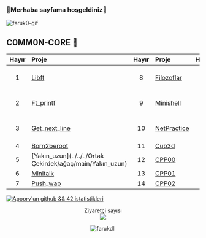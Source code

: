 ### 🦠Merhaba sayfama hoşgeldiniz🦠

![faruk0-gif](faruk0.gif)
<!--
![faruk2-gif](faruk2.gif)
![faruk3-gif](faruk3.gif)
-->
<!--
--------------------------
-->

## C0MM0N-CORE 🦠
| Hayır | Proje | Hayır | Proje | Hayır | Proje | Hayır | Proje | - | Sınavlar |
| :-: | :-------------------------------------------- | :-: | :-------------------------------------------- | :-: | :-------------------------------------------- | :-: | :-------------------------------------------- | :-: | :-------------------------------------------- |
| 1 | [Libft](../../../Common-Core/tree/main/Libft) | 8 | [Filozoflar](../../../Common-Core/tree/main/Filozoflar ) | 15 | [CPP03](../../../CPP-Modülleri/ağaç/ana/CPP03) | 22 | Ft_irc | - | [Sınav-2](../../../Ortak Çekirdek/ağaç/main/Sınav-2) |
| 2 | [Ft_printf](../../../Common-Core/tree/main/ft_printf)| 9 | [Minishell](../../../Common-Core/tree/main/Minishell) | 16 | [CPP04](../../../CPP-Modülleri/ağaç/ana/CPP04) | 23 | başlangıç ​​| - | [Sınav-3](../../../Ortak çekirdek/ağaç/main/Sınav-3) |
| 3 | [Get_next_line](../../../Common-Core/tree/main/get_next_line) | 10 | [NetPractice](../../../Common-Core/tree/main/NetPractice) | 17 | [CPP05](../../../CPP-Modülleri/ağaç/ana/CPP05) | 24 | ft_transcendence | - | [Sınav-4](../../../Ortak Çekirdek/ağaç/main/Sınav-4) |
| 4 | [Born2beroot](../../../Common-Core/tree/main/Born2beroot) | 11 | [Cub3d](../../../Common-Core/tree/main/Cub3d) | 18 | [CPP06](../../../CPP-Modülleri/ağaç/ana/CPP06) | - | - | - | Sınav-5 |
| 5 | [Yakın_uzun](../../../Ortak Çekirdek/ağaç/main/Yakın_uzun) | 12 | [CPP00](../../../CPP-Modülleri/ağaç/ana/CPP00) | 19 | [CPP07](../../../CPP-Modülleri/ağaç/ana/CPP07) | - | - | - | Sınav-6 |
| 6 | [Minitalk](../../../Common-Core/tree/main/Minitalk) | 13 | [CPP01](../../../CPP-Modülleri/ağaç/ana/CPP01) | 20 | [CPP08](../../../CPP-Modülleri/ağaç/ana/CPP08) | - | - | - | - |
| 7 | [Push_wap](../../../Common-Core/tree/main/Push_swap) | 14 | [CPP02](../../../CPP-Modülleri/ağaç/ana/CPP02) | 21 | CPP09 | - | - | - | - |


<!--
[![Apoorv'un github && 42 istatistikleri](https://github-readme-stats-sigma-five.vercel.app/api?username=farukdll&show_icons=github&theme=vision-friendly-dark)](https://github.com/farukdll)
-->

[![Apoorv'un github && 42 istatistikleri](https://github-readme-stats-sigma-five.vercel.app/api/top-langs/?username=farukdll&layout=compact&theme=vision-friendly-dark)](https://github.com/farukdll)



<p align="center"> Ziyaretçi sayısı <br> <img src="https://profile-counter.glitch.me/farukdll/count.svg"/> </p>
<p align="center"> <img src="https://komarev.com/ghpvc/?username=farukdll&label=Profile%20views&color=FF0000&style=flat" alt="farukdll" /> </p>


<!--
<br/>  
<div hizalama="merkez">
<img src="https://komarev.com/ghpvc/?username=farukdll&&style=flat-square" align="center" />
</div>  
<br/>
--!>


<!--
![Ziyaretçi Rozeti](https://visitor-badge.laobi.icu/badge?page_id=farukdll.farukdll)
-->

<!--
<p><img align="left" src="https://github-readme-stats.vercel.app/api/top-langs?username=farukdll&show_icons=true&locale=en&layout=compact" alt="farukdll" /></p>

[![Apoorv'un github && 42 istatistikleri](https://github-readme-stats.vercel.app/api?username=farukdll&cardType=github&theme=vision-friendly-dark)](https://github.com/farukdll)

[![Apoorv'un github && 42 istatistikleri](https://github-readme-stats.vercel.app/api?username=farukdll&cardType=github&theme=outrun)](https://github.com/farukdll)

[![Apoorv'un github && 42 istatistikleri](https://github-readme-stats.vercel.app/api?username=farukdll&cardType=github&theme=great-gatsby)](https://github.com/farukdll)
-->
